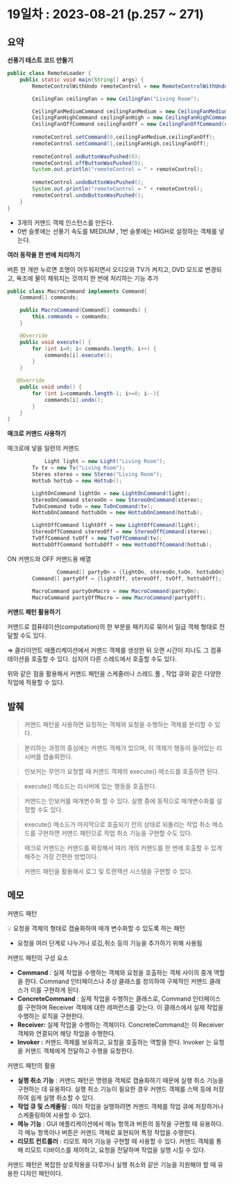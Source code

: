 # 19일차 : 2023-08-21 (p.257 ~ 271)

## 요약

**선풍기 테스트 코드 만들기**

```java
public class RemoteLoader {
    public static void main(String[] args) {
        RemoteControlWithUndo remoteControl = new RemoteControlWithUndo();

        CeilingFan ceilingFan = new CeilingFan("Living Room");

        CeilingFanMediumCommand ceilingFanMedium = new CeilingFanMediumCommand(ceilingFan);
        CeilingFanHighCommand ceilingFanHigh = new CeilingFanHighCommand(ceilingFan);
        CeilingFanOffCommand ceilingFanOff = new CeilingFanOffCommand(ceilingFan);
        
        remoteControl.setCommand(0,ceilingFanMedium,ceilingFanOff);
        remoteControl.setCommand(1,ceilingFanHigh,ceilingFanOff);
        
        remoteControl.onButtonWasPushed(0);
        remoteControl.offButtonWasPushed(0);
        System.out.println("remoteControl = " + remoteControl);
        
        remoteControl.undoButtonWasPushed();
        System.out.println("remoteControl = " + remoteControl);
        remoteControl.undoButtonWasPushed();
    }
}
```

- 3개의 커멘드 객체 인스턴스를 만든다.
- 0번 슬롯에는 선풍기 속도를 MEDIUM , 1번 슬롯에는 HIGH로 설정하는 객체를 넣는다.

**여러 동작을 한 번에 처리하기**

버튼 한 개만 누르면 조명이 어두워지면서 오디오와  TV가 켜지고, DVD 모드로 변경되고, 욕조에 물이 채워지는 것까지 한 번에 처리하는 기능 추가

```java
public class MacroCommand implements Command{
    Command[] commands;

    public MacroCommand(Command[] commands) {
        this.commands = commands;
    }

    @Override
    public void execute() {
        for (int i=0; i< commands.length; i++) {
            commands[i].execute();
        }
    }

   @Override
    public void undo() {
        for (int i=commands.length-1; i>=0; i--){
            commands[i].undo();
        }
    }
}
```

**매크로 커맨드 사용하기**

매크로에 넣을 일련의 커맨드

```java
			Light light = new Light("Living Room");
        Tv tv = new Tv("Living Room");
        Stereo stereo = new Stereo("Living Room");
        Hottub hottub = new Hottub();

        LightOnCommand lightOn = new LightOnCommand(light);
        StereoOnCommand stereoOn = new StereoOnCommand(stereo);
        TvOnCommand tvOn = new TvOnCommand(tv);
        HottubOnCommand hottubOn = new HottubOnCommand(hottub);

        LightOffCommand lightOff = new LightOffCommand(light);
        StereoOffCommand stereoOff = new StereoOffCommand(stereo);
        TvOffCommand tvOff = new TvOffCommand(tv);
        HottubOffCommand hottubOff = new HottubOffCommand(hottub);
```

ON 커맨드와 OFF 커맨드용 배열

```java
				Command[] partyOn = {lightOn, stereoOn,tvOn, hottubOn};
        Command[] partyOff = {lightOff, stereoOff, tvOff, hottubOff};
        
        MacroCommand partyOnMacro = new MacroCommand(partyOn);
        MacroCommand partyOffMacro = new MacroCommand(partyOff);
```

**커맨드 패턴 활용하기**

커맨드로 컴퓨테이션(computation)의 한 부분을 패키지로 묶어서 일급 객체 형태로 전달할 수도 있다.

⇒ 클라이언트 애플리케이션에서 커맨드 객체를 생성한 뒤 오랜 시간이 지나도 그 컴퓨테이션을 호출할 수 있다. 심지어 다른 스레드에서 호출할 수도 있다.

위와 같은 점을 활용해서 커맨드 패턴을 스케줄러나 스레드 풀 , 작업 큐와 같은 다양한 작업에 적용할 수 있다.

## 발췌

> 커맨드 패턴을 사용하면 요청하는 객체와 요청을 수행하는 객체를 분리할 수 있다.
>

> 분리하는 과정의 중심에는 커맨드 객체가 있으며, 이 객체가 행동이 들어있는 리시버를 캡슐화한다.
>

> 인보커는 무언가 요청할 때 커맨드 객체의 execute() 메소드를 호출하면 된다.
>

> execute() 메소드는 리시버에 있는 행동을 호출한다.
>

> 커맨드는 인보커를 매개변수화 할 수 있다. 실행 중에 동적으로 매개변수화를 설정할 수도 있다.
>

> execute() 메소드가 마지막으로 호출되기 전의 상태로 되돌리는 작업 취소 메소드를 구현하면 커맨드 패턴으로 작업 취소 기능을 구현할 수도 있다.
>

> 매크로 커맨드는 커맨드를 확장해서 여러 개의 커맨드를 한 번에 호출할 수 있게 해주는 가장 간편한 방법이다.
>

> 커맨드 패턴을 활용해서 로그 및 트랜잭션 시스템을 구현할 수 있다.
>

## 메모

커맨드 패턴

<aside>
💡 요청을 객체의 형태로 캡슐화하여 매개 변수화할 수 있도록 하는 패턴

</aside>

- 요청을 여러 단계로 나누거나 로깅,취소 등의 기능을 추가하기 위해 사용됨

커맨드 패턴의 구성 요소

- **Command** :  실제 작업을 수행하는 객체와 요청을 호출하는 객체 사이의 중개 역할을 한다.  Command 인터페이스나 추상 클래스를 정의하여 구체적인 커맨드 클래스가 이를 구현하게 된다.
- **ConcreteCommand** :  실제 작업을 수행하는 클래스로, Command 인터페이스를 구현하며 Receiver 객체에 대한 레퍼런스를 갖는다. 이 클래스에서 실제 작업을 수행하는 로직을 구현한다.
- **Receiver:**  실제 작업을 수행하는 객체이다. ConcreteCommand는 이 Receiver 객체와 연결되어 해당 작업을 수행한다.
- **Invoker :**  커맨드 객체를 보유하고, 요청을 호출하는 역할을 한다.  Invoker 는 요청을 커맨드 객체에게 전달하고 수행을 요청한다.

커맨드 패턴의 활용

- **실행 취소 기능** : 커맨드 패턴은 명령을 객체로 캡슐화하기 때문에 실행 취소 기능을 구현하는 데 유용하다. 실행 취소 기능이 필요한 경우 커맨드 객체를 스택 등에 저장하여 쉽게 실행 취소할 수 있다.
- **작업 큐 및 스케줄링** : 여러 작업을 실행하려면 커맨드 객체를 작업 큐에 저장하거나 스케줄링하여 사용할 수 있다.
- **메뉴 기능** : GUI 애플리케이션에서 메뉴 항목과 버튼의 동작을 구현할 때 유용하다. 각 메뉴 항목이나 버튼은 커맨드 객체로 표현되어 특정 작업을 수행한다.
- **리모트 컨트롤러** : 리모트 제어 기능을 구현할 때 사용할 수 있다. 커맨드 객체를 통해 리모트 디바이스를 제어하고, 요청을 전달하며 작업을 실행 시킬 수 있다.

커맨드 패턴은 복잡한 상호작용을 다루거나 실행 취소와 같은 기능을 지원해야 할 때 유용한 디자인 패턴이다.